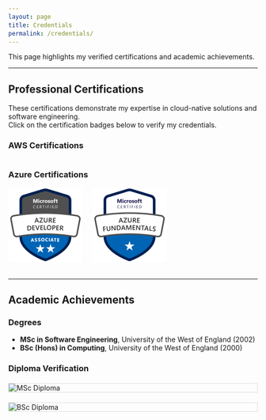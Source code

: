 ```yaml
---
layout: page
title: Credentials
permalink: /credentials/
---
```


This page highlights my verified certifications and academic achievements.

---

## Professional Certifications
These certifications demonstrate my expertise in cloud-native solutions and software engineering.  
Click on the certification badges below to verify my credentials.

### AWS Certifications
<div style="display: flex; flex-wrap: wrap; gap: 20px;">
  <!-- Placeholder for AWS Certifications -->
  <div data-iframe-width="150" data-iframe-height="270" data-share-badge-id="a633445b-507c-42ad-bf5d-8284af80c1c7" data-share-badge-host="https://www.credly.com"></div>
  <div data-iframe-width="150" data-iframe-height="270" data-share-badge-id="09b4aa6f-f2cb-4a42-9bde-35da6cef248f" data-share-badge-host="https://www.credly.com"></div>
  <div data-iframe-width="150" data-iframe-height="270" data-share-badge-id="21f8c5b1-a5f6-4e35-829f-306aee08e920" data-share-badge-host="https://www.credly.com"></div>
  <div data-iframe-width="150" data-iframe-height="270" data-share-badge-id="2172a488-637b-4467-b8c9-e09a67aa2e43" data-share-badge-host="https://www.credly.com"></div>
</div>
<script type="text/javascript" async src="//cdn.credly.com/assets/utilities/embed.js"></script>

### Azure Certifications
<div style="display: flex; flex-wrap: wrap; gap: 20px;">

  <!-- AZ-204 Certification -->
  <a href="https://learn.microsoft.com/api/credentials/share/en-us/ElenavanEngelenMaslova-0197/4286A2C027D4FE0A?sharingId=5933D7DBC390B449" target="_blank">
    <img src="/assets/images/azure-developer.png" alt="AZ-204: Developing Solutions for Microsoft Azure" width="150">
  </a>

  <!-- Microsoft Certified: Fundamentals -->
  <a href="https://learn.microsoft.com/api/credentials/share/en-us/ElenavanEngelenMaslova-0197/7FD6237D8EF7FD45?sharingId=5933D7DBC390B449" target="_blank">
    <img src="/assets/images/fundamentals.png" alt="Azure Solutions Architect Expert" width="150">
  </a>

</div>
<br>

---


## Academic Achievements
### Degrees
- **MSc in Software Engineering**, University of the West of England (2002)
- **BSc (Hons) in Computing**, University of the West of England (2000)


### Diploma Verification
<div style="display: flex; flex-wrap: wrap; justify-content: center; gap: 20px; margin: 20px 0;">
 <img src="{{ '/assets/images/master.png' | relative_url }}" alt="MSc Diploma" style="max-width: 100%; height: auto; border: 1px solid #ddd; flex: 1 1 300px;">
 <img src="{{ '/assets/images/bachelor.png' | relative_url }}" alt="BSc Diploma" style="max-width: 100%; height: auto; border: 1px solid #ddd; flex: 1 1 300px;">
</div>



